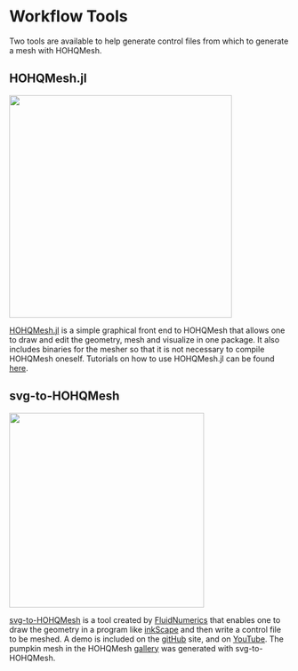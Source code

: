 # Workflow Tools

Two tools are available to help generate control files from which to generate a mesh with HOHQMesh.

## HOHQMesh.jl

<img src="https://user-images.githubusercontent.com/25242486/174798986-6b900fa8-840c-4c04-bc61-00f0749af1be.png" width="400">

[HOHQMesh.jl](https://trixi-framework.github.io/HOHQMesh.jl/stable/) is a simple graphical front end to HOHQMesh that allows one to draw and edit the geometry, mesh and visualize in one package. It also includes binaries for the mesher so that it is not necessary to compile HOHQMesh oneself. Tutorials on how to use HOHQMesh.jl can be found [here](https://trixi-framework.github.io/HOHQMesh.jl/stable/).

## svg-to-HOHQMesh

<img src="https://github.com/trixi-framework/HOHQMesh_examples/blob/a8610caf1c5047741ee341462cb3e2f9d34471c6/gallery/jack-o-lantern-small.png?raw=true" width="350">

[svg-to-HOHQMesh](https://github.com/FluidNumerics/svg-to-HOHQMesh) is a tool created by [FluidNumerics](https://www.fluidnumerics.com) that enables one to draw the geometry in a program like [inkScape](https://inkscape.org) and then write a control file to be meshed. A demo is included on the [gitHub](https://github.com/FluidNumerics/svg-to-HOHQMesh) site, and on [YouTube](https://www.youtube.com/watch?v=xvZwEHcwYOc). The pumpkin mesh in the HOHQMesh [gallery](https://trixi-framework.github.io/HOHQMesh/Gallery/) was generated with svg-to-HOHQMesh.
